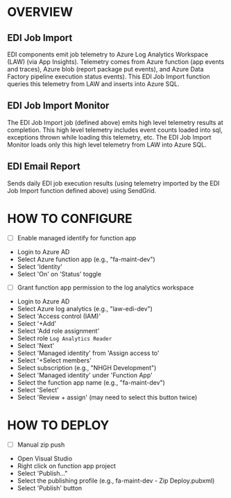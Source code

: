 # OVERVIEW

## EDI Job Import

EDI components emit job telemetry to Azure Log Analytics Workspace (LAW) (via App Insights). Telemetry comes from Azure function (app events and traces), Azure blob (report package put events), and Azure Data Factory pipeline execution status events). This EDI Job Import function queries this telemetry from LAW and inserts into Azure SQL. 

## EDI Job Import Monitor

The EDI Job Import job (defined above) emits high level telemetry results at completion. This high level telemetry includes event counts loaded into sql, exceptions thrown while loading this telemetry, etc. The EDI Job Import Monitor loads only this high level telemetry from LAW into Azure SQL. 

## EDI Email Report

Sends daily EDI job execution results (using telemetry imported by the EDI Job Import function defined above) using SendGrid. 

# HOW TO CONFIGURE
- [ ]  Enable managed identify for function app
  - Login to Azure AD
  - Select Azure function app (e.g., "fa-maint-dev")
  - Select 'Identity'
  - Select 'On' on 'Status' toggle
- [ ]  Grant function app permission to the log analytics workspace
  - Login to Azure AD
  - Select Azure log analytics (e.g., "law-edi-dev")
  - Select 'Access control (IAM)'
  - Select '+Add'
  - Select 'Add role assignment'
  - Select role `Log Analytics Reader`
  - Select 'Next'
  - Select 'Managed identity' from 'Assign access to'
  - Select '+Select members'
  - Select subscription (e.g., "NHGH Development")
  - Select 'Managed identity' under 'Function App'
  - Select the function app name (e.g., "fa-maint-dev")
  - Select 'Select'
  - Select 'Review + assign' (may need to select this button twice)
  
# HOW TO DEPLOY
- [ ]  Manual zip push
  - Open Visual Studio
  - Right click on function app project
  - Select 'Publish..."
  - Select the publishing profile (e.g., fa-maint-dev - Zip Deploy.pubxml)
  - Select 'Publish' button

